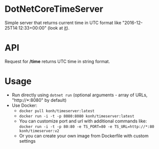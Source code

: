 # DotNetCoreTimeServer
Simple server that returns current time in UTC format like "2016-12-25T14:12:33+00:00" (look at [it](http://www.timeapi.org/utc/now)).

# API
Request for **/time** returns UTC time in string format.

# Usage
- Run directly using ```dotnet run``` (optional arguments - array of URLs, "http://*:8080" by default)
- Use Docker:
	- ```docker pull konh/timeserver:latest```
	- ```docker run -i -t -p 8080:8080 konh/timeserver:latest```
	- You can customize port and url with additional commands like: ```docker run -i -t -p 80:80 -e TS_PORT=80 -e TS_URL=http://*:80 konh/timeserver:v2```
	- Or you can create your own image from Dockerfile with custom settings

